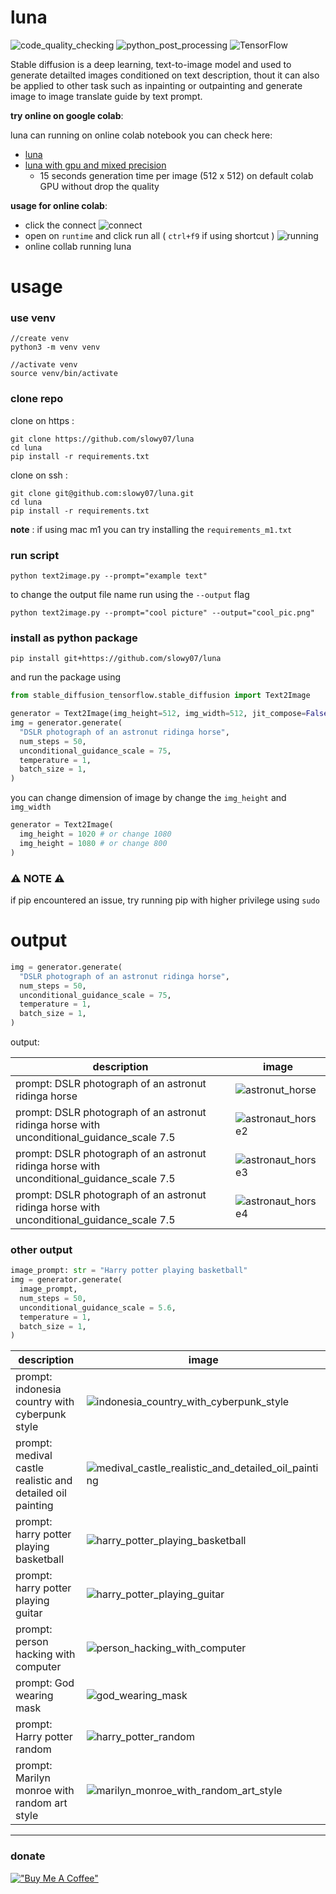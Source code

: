 # luna
![code_quality_checking](https://img.shields.io/github/workflow/status/slowy07/luna/CodeQL?label=Code%20quality%20check&style=flat-square)
![python_post_processing](https://img.shields.io/github/workflow/status/slowy07/luna/PythonPostPorcessing?label=Python%20Post%20Processing&style=flat-square)
![TensorFlow](https://img.shields.io/badge/TensorFlow-%23FF6F00.svg?style=flat-square&logo=TensorFlow&logoColor=white)


Stable diffusion is a deep learning, text-to-image model and used to generate detailted images
conditioned on text description, thout it can also be applied to other task such as inpainting or outpainting and 
generate image to image translate guide by text prompt.

**try online on google colab**: 

luna can running on online colab notebook you can check here:

- [luna](https://colab.research.google.com/drive/1IyHaYLCPLRurVs-tJJRLbCcO4kr1xlOi?usp=sharing)
- [luna with gpu and mixed precision](https://colab.research.google.com/drive/1ydFWPt6BgPT7i4VmZcs8ttGaFu7dw-cV?usp=sharing) 
  - 15 seconds generation time per image (512 x 512) on default colab GPU without drop the quality


**usage for online colab**:

- click the connect
  ![connect](./github/connect.png)
- open on ``runtime`` and click run all ( ``ctrl+f9`` if using shortcut )
  ![running](./github/running.png)
- online collab running luna



# usage
### use venv
```
//create venv
python3 -m venv venv

//activate venv
source venv/bin/activate
```

### clone repo
clone on https :
```
git clone https://github.com/slowy07/luna
cd luna
pip install -r requirements.txt
```

clone on ssh :
```
git clone git@github.com:slowy07/luna.git
cd luna
pip install -r requirements.txt
```

**note** : if using mac m1 you can try installing the ``requirements_m1.txt``

### run script
```
python text2image.py --prompt="example text"
```
to change the output file name run using the `--output` flag
```
python text2image.py --prompt="cool picture" --output="cool_pic.png"
```


###  install as python package
```
pip install git+https://github.com/slowy07/luna
```
and run the package using
```python
from stable_diffusion_tensorflow.stable_diffusion import Text2Image

generator = Text2Image(img_height=512, img_width=512, jit_compose=False)
img = generator.generate(
  "DSLR photograph of an astronut ridinga horse",
  num_steps = 50,
  unconditional_guidance_scale = 75,
  temperature = 1,
  batch_size = 1,
)
```

you can change dimension of image by change the ``img_height`` and ``img_width``

```python
generator = Text2Image(
  img_height = 1020 # or change 1080
  img_height = 1080 # or change 800
)
```

### ⚠️ NOTE ⚠️
if pip encountered an issue, try running pip with higher privilege using `sudo`

# output

```python
img = generator.generate(
  "DSLR photograph of an astronut ridinga horse",
  num_steps = 50,
  unconditional_guidance_scale = 75,
  temperature = 1,
  batch_size = 1,
)
```
output:

| description | image |
| ------ | ----- |
| prompt: DSLR photograph of an astronut ridinga horse | ![astronut_horse](.github/result_output/astronaut_horse.png) |
| prompt: DSLR photograph of an astronut ridinga horse with unconditional_guidance_scale 7.5 | ![astronaut_horse2](.github/result_output/astronaut_horse2.png) |
| prompt: DSLR photograph of an astronut ridinga horse with unconditional_guidance_scale 7.5 | ![astronaut_horse3](.github/result_output/astronaut_horse3.png) |
| prompt: DSLR photograph of an astronut ridinga horse with unconditional_guidance_scale 7.5 | ![astronaut_horse4](.github/result_output/astronaut_horse4.png) |

###  other output

```python
image_prompt: str = "Harry potter playing basketball"
img = generator.generate(
  image_prompt,
  num_steps = 50,
  unconditional_guidance_scale = 5.6,
  temperature = 1,
  batch_size = 1,
)
```

| description | image |
| ------ | ----- |
| prompt: indonesia country with cyberpunk style | ![indonesia_country_with_cyberpunk_style](.github/result_output/indonesia_country_with_cyberpunk_style.png) |
| prompt: medival castle realistic and detailed oil painting | ![medival_castle_realistic_and_detailed_oil_painting](.github/result_output/medival_castle_realistic_and_detailed_oil_painting.png) |
| prompt: harry potter playing basketball | ![harry_potter_playing_basketball](.github/result_output/harry_potter_playing_basket.png) |
| prompt: harry potter playing guitar     | ![harry_potter_playing_guitar](.github/result_output/harry_potter_playing_guitar.png)     |
| prompt: person hacking with computer    | ![person_hacking_with_computer](.github/result_output/person_hacking_with_computer.png) |
| prompt: God wearing mask | ![god_wearing_mask](.github/result_output/god_wearing_mask.png) |
| prompt: Harry potter random | ![harry_potter_random](.github/result_output/harry_potter_random.png) |
| prompt: Marilyn monroe with random  art style | ![marilyn_monroe_with_random_art_style](.github/result_output/marilyn_monroe_with_random_art_style.png) |

---

### donate

[!["Buy Me A Coffee"](https://www.buymeacoffee.com/assets/img/custom_images/orange_img.png)](https://www.buymeacoffee.com/arfyslowy)

